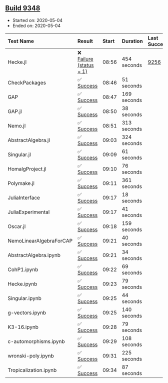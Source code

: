## [Build 9348](https://oscarci.mathematik.uni-kl.de/job/oscar/9348/)

* Started on: 2020-05-04
* Ended on: 2020-05-04

| Test Name    | Result | Start | Duration | Last Success | First Failure |
|:-------------|:-------|:------|:---------|:-------------|:--------------|
| Hecke.jl | ❌ [Failure (status = 1)](https://oscarci.mathematik.uni-kl.de/job/oscar/9348/artifact/logs/build-9348/Hecke.jl.log) | 08:56 | 454 seconds | [9256](https://oscarci.mathematik.uni-kl.de/job/oscar/9256/) | [9257](https://oscarci.mathematik.uni-kl.de/job/oscar/9257/) |
| CheckPackages | ✅ [Success](https://oscarci.mathematik.uni-kl.de/job/oscar/9348/artifact/logs/build-9348/CheckPackages.log) | 08:46 | 51 seconds |  |  |
| GAP | ✅ [Success](https://oscarci.mathematik.uni-kl.de/job/oscar/9348/artifact/logs/build-9348/GAP.log) | 08:47 | 169 seconds |  |  |
| GAP.jl | ✅ [Success](https://oscarci.mathematik.uni-kl.de/job/oscar/9348/artifact/logs/build-9348/GAP.jl.log) | 08:50 | 38 seconds |  |  |
| Nemo.jl | ✅ [Success](https://oscarci.mathematik.uni-kl.de/job/oscar/9348/artifact/logs/build-9348/Nemo.jl.log) | 08:51 | 313 seconds |  |  |
| AbstractAlgebra.jl | ✅ [Success](https://oscarci.mathematik.uni-kl.de/job/oscar/9348/artifact/logs/build-9348/AbstractAlgebra.jl.log) | 09:03 | 324 seconds |  |  |
| Singular.jl | ✅ [Success](https://oscarci.mathematik.uni-kl.de/job/oscar/9348/artifact/logs/build-9348/Singular.jl.log) | 09:09 | 61 seconds |  |  |
| HomalgProject.jl | ✅ [Success](https://oscarci.mathematik.uni-kl.de/job/oscar/9348/artifact/logs/build-9348/HomalgProject.jl.log) | 09:10 | 76 seconds |  |  |
| Polymake.jl | ✅ [Success](https://oscarci.mathematik.uni-kl.de/job/oscar/9348/artifact/logs/build-9348/Polymake.jl.log) | 09:11 | 361 seconds |  |  |
| JuliaInterface | ✅ [Success](https://oscarci.mathematik.uni-kl.de/job/oscar/9348/artifact/logs/build-9348/JuliaInterface.log) | 09:17 | 18 seconds |  |  |
| JuliaExperimental | ✅ [Success](https://oscarci.mathematik.uni-kl.de/job/oscar/9348/artifact/logs/build-9348/JuliaExperimental.log) | 09:17 | 41 seconds |  |  |
| Oscar.jl | ✅ [Success](https://oscarci.mathematik.uni-kl.de/job/oscar/9348/artifact/logs/build-9348/Oscar.jl.log) | 09:18 | 159 seconds |  |  |
| NemoLinearAlgebraForCAP | ✅ [Success](https://oscarci.mathematik.uni-kl.de/job/oscar/9348/artifact/logs/build-9348/NemoLinearAlgebraForCAP.log) | 09:21 | 40 seconds |  |  |
| AbstractAlgebra.ipynb | ✅ [Success](https://oscarci.mathematik.uni-kl.de/job/oscar/9348/artifact/logs/build-9348/AbstractAlgebra.ipynb.log) | 09:21 | 34 seconds |  |  |
| CohP1.ipynb | ✅ [Success](https://oscarci.mathematik.uni-kl.de/job/oscar/9348/artifact/logs/build-9348/CohP1.ipynb.log) | 09:22 | 69 seconds |  |  |
| Hecke.ipynb | ✅ [Success](https://oscarci.mathematik.uni-kl.de/job/oscar/9348/artifact/logs/build-9348/Hecke.ipynb.log) | 09:23 | 79 seconds |  |  |
| Singular.ipynb | ✅ [Success](https://oscarci.mathematik.uni-kl.de/job/oscar/9348/artifact/logs/build-9348/Singular.ipynb.log) | 09:25 | 44 seconds |  |  |
| g-vectors.ipynb | ✅ [Success](https://oscarci.mathematik.uni-kl.de/job/oscar/9348/artifact/logs/build-9348/g-vectors.ipynb.log) | 09:25 | 140 seconds |  |  |
| K3-16.ipynb | ✅ [Success](https://oscarci.mathematik.uni-kl.de/job/oscar/9348/artifact/logs/build-9348/K3-16.ipynb.log) | 09:28 | 79 seconds |  |  |
| c-automorphisms.ipynb | ✅ [Success](https://oscarci.mathematik.uni-kl.de/job/oscar/9348/artifact/logs/build-9348/c-automorphisms.ipynb.log) | 09:29 | 108 seconds |  |  |
| wronski-poly.ipynb | ✅ [Success](https://oscarci.mathematik.uni-kl.de/job/oscar/9348/artifact/logs/build-9348/wronski-poly.ipynb.log) | 09:31 | 225 seconds |  |  |
| Tropicalization.ipynb | ✅ [Success](https://oscarci.mathematik.uni-kl.de/job/oscar/9348/artifact/logs/build-9348/Tropicalization.ipynb.log) | 09:34 | 87 seconds |  |  |
